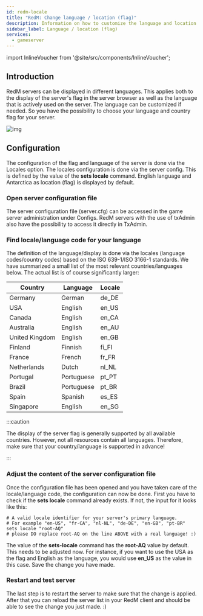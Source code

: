 ```yaml
---
id: redm-locale
title: "RedM: Change language / location (flag)"
description: Information on how to customize the language and location (flag) on a RedM server - ZAP-Hosting.com documentation
sidebar_label: Language / location (flag)
services:
  - gameserver
---
```


import InlineVoucher from '@site/src/components/InlineVoucher';

## Introduction

RedM servers can be displayed in different languages. This applies both to the display of the server's flag in the server browser as well as the language that is actively used on the server. The language can be customized if needed. So you have the possibility to choose your language and country flag for your server.

![img](https://screensaver01.zap-hosting.com/index.php/s/JHgoDfcsN4XX8Jb/preview)

<InlineVoucher />

## Configuration

The configuration of the flag and language of the server is done via the Locales option. The locales configuration is done via the server config. This is defined by the value of the **sets locale** command. English language and Antarctica as location (flag) is displayed by default.



### Open server configuration file

The server configuration file (server.cfg) can be accessed in the game server administration under Configs. RedM servers with the use of txAdmin also have the possibility to access it directly in TxAdmin.



### Find locale/language code for your language

The definition of the language/display is done via the locales (language codes/country codes) based on the ISO 639-1/ISO 3166-1 standards. We have summarized a small list of the most relevant countries/languages below. The actual list is of course significantly larger:

| Country        | Language   | Locale |
| -------------- | ---------- | ------ |
| Germany        | German     | de_DE  |
| USA            | English    | en_US  |
| Canada         | English    | en_CA  |
| Australia      | English    | en_AU  |
| United Kingdom | English    | en_GB  |
| Finland        | Finnish    | fi_FI  |
| France         | French     | fr_FR  |
| Netherlands    | Dutch      | nl_NL  |
| Portugal       | Portuguese | pt_PT  |
| Brazil         | Portuguese | pt_BR  |
| Spain          | Spanish    | es_ES  |
| Singapore      | English    | en_SG  |

:::caution

 The display of the server flag is generally supported by all available countries. However, not all resources contain all languages. Therefore, make sure that your country/language is supported in advance! 

:::



### Adjust the content of the server configuration file

Once the configuration file has been opened and you have taken care of the locale/language code, the configuration can now be done.  First you have to check if the **sets locale** command already exists. If not, the input for it looks like this:

```
# A valid locale identifier for your server's primary language.
# For example "en-US", "fr-CA", "nl-NL", "de-DE", "en-GB", "pt-BR"
sets locale "root-AQ" 
# please DO replace root-AQ on the line ABOVE with a real language! :)
```

The value of the **sets-locale** command has the **root-AQ** value by default. This needs to be adjusted now. For instance, if you want to use the USA as the flag and English as the language, you would use **en_US** as the value in this case. Save the change you have made.



### Restart and test server

The last step is to restart the server to make sure that the change is applied. After that you can reload the server list in your RedM client and should be able to see the change you just made. :)
